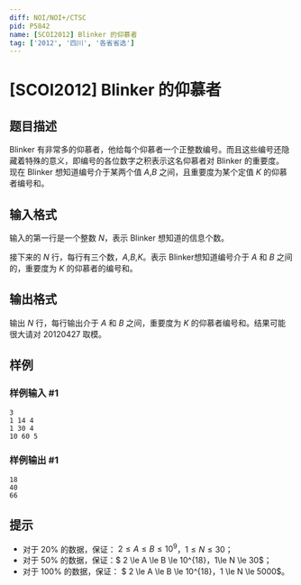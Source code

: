 ```yaml
---
diff: NOI/NOI+/CTSC
pid: P5842
name: [SCOI2012] Blinker 的仰慕者
tag: ['2012', '四川', '各省省选']
---
```

# [SCOI2012] Blinker 的仰慕者
## 题目描述

Blinker 有非常多的仰慕者，他给每个仰慕者一个正整数编号。而且这些编号还隐藏着特殊的意义，即编号的各位数字之积表示这名仰慕者对 Blinker 的重要度。 现在 Blinker 想知道编号介于某两个值 $A$,$B$ 之间，且重要度为某个定值 $K$ 的仰慕者编号和。
## 输入格式

输入的第一行是一个整数 $N$，表示 Blinker 想知道的信息个数。

接下来的 $N$ 行，每行有三个数，$A$,$B$,$K$。表示 Blinker想知道编号介于 $A$ 和 $B$ 之间的，重要度为 $K$ 的仰慕者的编号和。   
## 输出格式

输出 $N$ 行，每行输出介于 $A$ 和 $B$ 之间，重要度为 $K$ 的仰慕者编号和。结果可能很大请对 $20120427$ 取模。
## 样例

### 样例输入 #1
```
3
1 14 4
1 30 4
10 60 5

```
### 样例输出 #1
```
18
40
66

```
## 提示

- 对于 $20\%$ 的数据，保证： $2 \le A  \le B \le 10^9$，$1 \le N \le 30$；
- 对于 $50\%$ 的数据，保证：$ 2 \le A \le B \le 10^{18}$，$1\le N \le 30$；
- 对于 $100\%$ 的数据，保证：  $ 2 \le A \le B \le 10^{18}$，$1 \le N \le 5000$。
